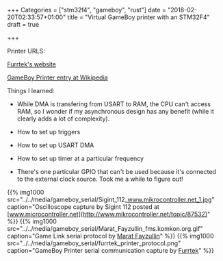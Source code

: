 +++
Categories = ["stm32f4", "gameboy", "rust"]
date = "2018-02-20T02:33:57+01:00"
title = "Virtual GameBoy printer with an STM32F4"
draft = true

+++

Printer URLS:

[Furrtek's website](http://furrtek.free.fr/?a=gbprinter&i=2)

[GameBoy Printer entry at Wikipedia](https://en.wikipedia.org/wiki/Game_Boy_Printer)


Things I learned: 

- While DMA is transfering from USART to RAM, the CPU can't access RAM, so I wonder if my asynchronous design has any benefit (while it clearly adds a lot of complexity).

- How to set up triggers

- How to set up USART DMA

- How to set up timer at a particular frequency

- There's one particular GPIO that can't be used because it's connected to the external clock source.  Took me a while to figure out!

{{% img1000 src="../../media/gameboy_serial/Sigint_112_www.mikrocontroller.net_1.jpg" caption="Oscilloscope capture by Sigint 112 posted at [www.microcontroller.net](http://www.mikrocontroller.net/topic/87532)" %}}
{{% img1000 src="../../media/gameboy_serial/Marat_Fayzullin_fms.komkon.org.gif" caption="Game Link serial protocol by [Marat Fayzullin](https://fms.komkon.org/GameBoy/Tech/Hardware.html)" %}}
{{% img1000 src="../../media/gameboy_serial/furrtek_printer_protocol.png" caption="GameBoy Printer serial communication capture by [Furrtek](http://furrtek.free.fr/?a=gbprinter&i=2)" %}}
